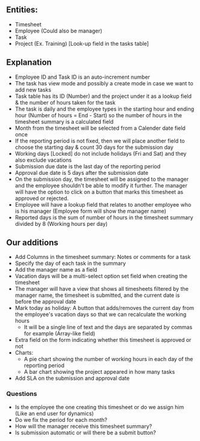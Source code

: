 ## Entities:

- Timesheet
- Employee (Could also be manager)
- Task
- Project (Ex. Training) [Look-up field in the tasks table]

## Explanation

- Employee ID and Task ID is an auto-increment number
- The task has view mode and possibly a create mode in case we want to add new tasks
- Task table has its ID (Number) and the project under it as a lookup field & the number of hours taken for the task
- The task is daily and the employee types in the starting hour and ending hour (Number of hours = End - Start) so the number of hours in the timesheet summary is a calculated field
- Month from the timesheet will be selected from a Calender date field once
- If the reporting period is not fixed, then we will place another field to choose the starting day & count 30 days for the submission day
- Working days [Locked] do not include holidays (Fri and Sat) and they also exclude vacations
- Submission due date is the last day of the reporting period
- Approval due date is 5 days after the submission date
- On the submission day, the timesheet will be assigned to the manager and the employee shouldn't be able to modify it further. The manager will have the option to click on a button that marks this timesheet as approved or rejected.
- Employee will have a lookup field that relates to another employee who is his manager (Employee form will show the manager name)
- Reported days is the sum of number of hours in the timesheet summary divided by 8 (Working hours per day)

## Our additions

- Add Columns in the timesheet summary: Notes or comments for a task
- Specify the day of each task in the summary
- Add the manager name as a field
- Vacation days will be a multi-select option set field when creating the timesheet
- The manager will have a view that shows all timesheets filtered by the manager name, the timesheet is submitted, and the current date is before the approval date
- Mark today as holiday: A button that adds/removes the current day from the employee's vacation days so that we can recalculate the working hours
  - It will be a single line of text and the days are separated by commas for example (Array-like field)
- Extra field on the form indicating whether this timesheet is approved or not
- Charts:
  - A pie chart showing the number of working hours in each day of the reporting period
  - A bar chart showing the project appeared in how many tasks
- Add SLA on the submission and approval date

### Questions

- Is the employee the one creating this timesheet or do we assign him (Like an end user for dynamics)
- Do we fix the period for each month?
- How will the manager receive this timesheet summary?
- Is submission automatic or will there be a submit button?
